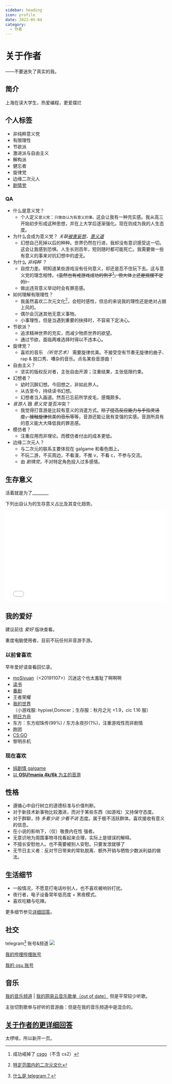 ```yaml
---
sidebar: heading
icon: profile
date: 2022-05-04
category:
  - 作者
---
```


# 关于作者

<div class="subtitle">——不要迷失了真实的我。</div>

## 简介

上海在读大学生，热爱编程，更爱摆烂

## 个人标签

- 非纯粹意义党
- 有限理性
- 节欲派
- 激进派与自由主义
- 解构派
- 健忘者
- 旋律党
- 边缘二次元人
- [剧情党](../hobbies/galgame.md#分类)

### QA

- 什么是意义党？
  - 个人定义`意义党`：`只做自认为有意义的事。`这会让我有一种充实感。我从高三开始初步形成这种思想，并在上大学后逐渐强化。现在则成为我的人生态度。
- 为什么会成为意义党？ _关联[被害妄想](../hide/personal_details.md#深层性格)，[意义道](../gossip/worldview.md#意义道)_
  - 幻想自己死掉以后的种种。世界仍然在行进，我却没有意识感受这一切。这会让我感到恐惧。人生长则百年，短则随时都可能死亡。我需要做一些有意义的事来对抗幻想中的虚无。
- 为什么 _非纯粹_ ？
  - 自控力差。明知道某些游戏没有任何意义，却还是忍不住玩下去。这与意义党的理念相悖。~~（虽然也有戒游戏成功的例子[^3]，但大体上还是摇摆不定的）~~
  - 做出违背意义举动时会有罪恶感。
- 如何理解有限理性？
  - 我虽然喜欢二次元文化[^1]，会短时感性，但总的来说我的理性还是绝对占据上风的。
  - 偶尔会沉迷其他无意义事物。
  - 小事理性，但是当遇到重要的抉择时，不容易下定决心。
- 节欲派？
  - 追求精神世界的充实，而减少物质世界的欲望。
  - 通过节欲，面临两难选择时得以不违本心。
- 旋律党？
  - 喜欢的音乐 _（听觉艺术）_ 需要旋律优美。不接受空有节奏无旋律的曲子、rap & 脱口秀、嘈杂的音乐。<span class="heimu" title="你知道的太多了">点名某些音游曲！</span>
- 自由主义？
  - 坚实的版权反对者，主张自由开源；注重结果，主张低限约束。
- 幻想者？
  - 幼时沉醉幻想。今回想之，非如此界人。
  - 从古至今，持续读书幻想。
  - 幻想者当入画道。然吾已忘前所学皮毛，感慨颇多。
- _音游人_ 跟 _意义党_ 是否冲突？
  - 我觉得打音游是比较有意义的消遣方式。~~除了提高反应能力与手指灵活度，接触旋律优美的音乐等等~~，音游还能让我有变强的实感。音游所具有的意义能大大降低我的罪恶感。
- 模仿者？
  - 注重应用而非理论。而模仿者付出的成本更低。
- 边缘二次元人？
  - 与二次元的联系主要体现在 galgame 和看色图上。
  - 不玩二游，不买周边，不看漫，不推 v，不看 c，不参与交流。
  - 由 _剧情党_，不对特定角色投入过多感情。

[^1]: [特定范围内的二次元文化](../hobbies/anime.md)
[^3]: 成功戒掉了 [csgo](../hobbies/other_games/csgo.md)（不含 cs2）

## 生存意义

<span class="heimu" title="你知道的太多了">活着就是为了\_\_\_\_\_\_\_\_</span>

下列出自认为的生存意义占比及其变化趋势。

<!-- |  条目   |占比(%,初期数据)|
|  :----:  | :----: |
| 感受艺术  | 77 |
| 探索未知  | 10 |
| 体验生活  | 10 |
| 挑战自身  | 3 | -->

<iframe frameborder="no" src="/charts/sense_persentage_of_my_life.html" width="100%" height="280" loading="lazy"></iframe>

## 我的爱好

建议前往 _爱好_ 版块查看。

重度电脑使用者，目前不玩任何非音游手游。

### 以前曾喜欢

早年爱好请查看回忆录。

- [moSiyuan](https://lmoliver.github.io/mosiyuan/)（<20191107>）<span class="heimu" title="你知道的太多了">沉迷这个也太羞耻了啊啊啊</span>
- [读书](../hobbies/books.md)
- [番剧](../hobbies/anime.md)
- 王者荣耀
- [我的世界](../hobbies/Minecraft.md)（小游戏服: hypixel,Domcer；生存服：秋月之光 <1.9，cic 1.16 服）
- [明日方舟](../hobbies/other_games/arknights.md)
- 东方：东方绀珠传(99%) / 东方永夜抄(1%)，注重游戏性而非剧情
- 跑团
- [CS:GO](../hobbies/other_games/csgo.md)
- 黎明杀机

### 现在喜欢

- [纯剧情 galgame](../hobbies/galgame.md)
- [以 **OSU!mania 4k/6k** 为主的音游](../hobbies/rhythm_games.md)

<!-- ~~*终于熬到了上完课，双手激动地放上键盘，OSU!挥洒你的汗水。傍晚，为时5小时的夜生活开始，开始CSGO穿越枪林弹雨。经历大战后，在galgame老婆们的怀里沉沉睡去，这大概也算是一种幸福吧。*~~ -->

## 性格

- 遵循心中自行树立的道德标准与价值判断。
- 对于新技术新事物比较激进，而对于某些东西（如游戏）又持保守态度。
- 对于群聊，持 _多看少说 <span class="heimu" title="你知道的太多了">少看不说</span>_ 态度。属于极不活跃群体。喜欢接收有意义的信息。
- 在小说的影响下，（仅）敬畏内在性 强者。
- 无意识地为周围事物寻找看起来合理，实际上是错误的解释。
- 不擅长安慰他人。也不需要被别人安慰。<span class="heimu" title="你知道的太多了">只要发泄就够了</span>
- 无节日主义者：反对节日带来的常轨脱离、额外开销与牺牲少数派利益的做法。

## 生活细节

- 一般情况，不愿意打电话吵别人，也不喜欢被响铃打扰。
- 夜行者，电子设备常年低亮度 + 黑夜模式。
- 喜欢吃糖与吃辣。

更多细节参见[详细回答](#关于作者的更详细回答)。

## 社交

telegram[^2] 账号&频道 <a href="https://t.me/ab5_x" target="_blank"><img src="https://img.shields.io/badge/Telegram-%40ab5__x-blue?style=flat-square&logo=telegram" /></a>

[^2]: [什么是 telegram？](../articles/telegram.md)

[我的哔哩哔哩账号](https://space.bilibili.com/346365047)

[我的 osu 账号](https://osu.ppy.sh/users/25751103)

## 音乐

[我的音乐频道](https://t.me/absolutexsmusic) | [我的网易云音乐歌单（out of date）](https://music.163.com/playlist?id=3098200457&userid=2061039950) <span class="heimu" title="你知道的太多了">但是平常较少听歌。</span>

主张切割歌单与好听的音游曲：但是在我的音乐频道中是混合的。

## [关于作者的更详细回答](../hide/personal_details.md)

太啰嗦，所以新开一页。
